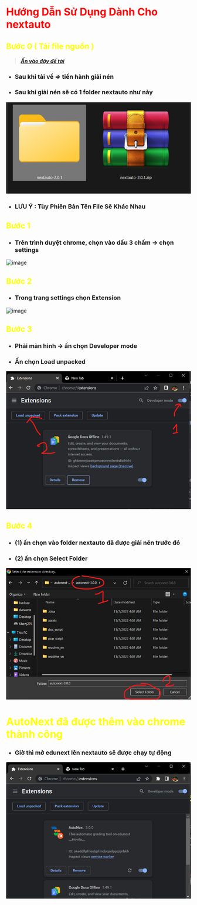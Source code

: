 # <font color="red"> Hướng Dẫn Sử Dụng Dành Cho nextauto </font>

## <font color="yellow"> Bước 0 ( Tải file nguồn  ) </font>

> ##### [Ấn vào đây để tải ](https://github.com/khengyun/autonext/archive/refs/tags/v3.0.1.zip)

- ### Sau khi tải về  =>  tiến hành giải nén

- ### Sau khi giải nén sẽ có 1 folder nextauto như này
![img.png](img.png )
- ### LƯU Ý : Tùy Phiên Bản Tên File Sẽ Khác Nhau

## <font color="yellow"> Bước 1 </font>
- ### Trên trình duyệt chrome, chọn vào dấu 3 chấm -> chọn settings

![image](https://user-images.githubusercontent.com/78076796/199047570-b68b03b2-b9b1-47d2-ad6d-9492998613a6.png)

## <font color="yellow"> Bước 2</font>
- ### Trong trang settings chọn Extension

![image](https://user-images.githubusercontent.com/78076796/199048023-6a9cbbfc-c1fe-4d70-80ad-4d5e8e826316.png)

## <font color="yellow">  Bước 3</font>
- ### Phải màn hình -> ấn chọn Developer mode
- ### Ấn chọn Load unpacked

![img_3.png](img_3.png)


## <font color="yellow"> Bước 4</font>
- ### (1) ấn chọn vào folder nextauto đã được giải nén trước đó 
- ### (2) ấn chọn Select Folder


![img_6.png](img_6.png)

# <font color="yellow"> AutoNext đã được thêm vào chrome thành công</font>

- ### Giờ thì mở edunext lên nextauto sẽ được chạy tự động

![img_7.png](img_7.png)
